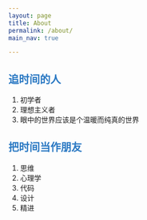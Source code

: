 ```yaml
---
layout: page
title: About
permalink: /about/
main_nav: true

---
```


<h2 style="color:#2b79c3;">追时间的人</h2>

1. 初学者
2. 理想主义者
3. 眼中的世界应该是个温暖而纯真的世界


<h2 style="color:#2b79c3;">把时间当作朋友</h2>

1. 思维
2. 心理学
3. 代码
4. 设计
5. 精进
